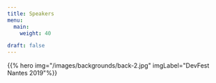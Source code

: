 ```yaml
---
title: Speakers
menu:
  main:
    weight: 40

draft: false
---
```


{{% hero img="/images/backgrounds/back-2.jpg" imgLabel="DevFest Nantes 2019"%}}